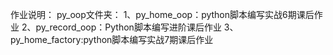 作业说明：
py_oop文件夹：
    1、py_home_oop：python脚本编写实战6期课后作业
    2、py_record_oop：Python脚本编写进阶课后作业
    3、py_home_factory:python脚本编写实战7期课后作业
